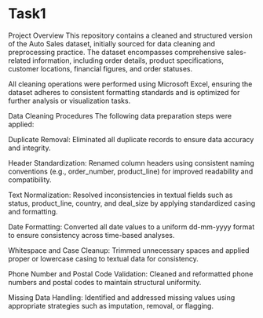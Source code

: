 # Task1
Project Overview
This repository contains a cleaned and structured version of the Auto Sales dataset, initially sourced for data cleaning and preprocessing practice. The dataset encompasses comprehensive sales-related information, including order details, product specifications, customer locations, financial figures, and order statuses.

All cleaning operations were performed using Microsoft Excel, ensuring the dataset adheres to consistent formatting standards and is optimized for further analysis or visualization tasks.

Data Cleaning Procedures
The following data preparation steps were applied:

Duplicate Removal:
Eliminated all duplicate records to ensure data accuracy and integrity.

Header Standardization:
Renamed column headers using consistent naming conventions (e.g., order_number, product_line) for improved readability and compatibility.

Text Normalization:
Resolved inconsistencies in textual fields such as status, product_line, country, and deal_size by applying standardized casing and formatting.

Date Formatting:
Converted all date values to a uniform dd-mm-yyyy format to ensure consistency across time-based analyses.

Whitespace and Case Cleanup:
Trimmed unnecessary spaces and applied proper or lowercase casing to textual data for consistency.

Phone Number and Postal Code Validation:
Cleaned and reformatted phone numbers and postal codes to maintain structural uniformity.

Missing Data Handling:
Identified and addressed missing values using appropriate strategies such as imputation, removal, or flagging.
